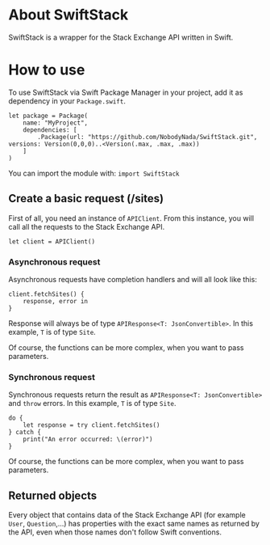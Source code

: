 # About SwiftStack
SwiftStack is a wrapper for the Stack Exchange API written in Swift.


# How to use

To use SwiftStack via Swift Package Manager in your project, add it as dependency in your `Package.swift`.

```
let package = Package(
    name: "MyProject",
    dependencies: [
        .Package(url: "https://github.com/NobodyNada/SwiftStack.git", versions: Version(0,0,0)..<Version(.max, .max, .max))
    ]
)
```

You can import the module with: `import SwiftStack`

## Create a basic request (/sites)

First of all, you need an instance of `APIClient`. From this instance, you will call all the requests to the Stack Exchange API.

    let client = APIClient()
    
### Asynchronous request

Asynchronous requests have completion handlers and will all look like this:

    client.fetchSites() {
        response, error in
    }
    
Response will always be of type `APIResponse<T: JsonConvertible>`. In this example, `T` is of type `Site`.

Of course, the functions can be more complex, when you want to pass parameters.

### Synchronous request

Synchronous requests return the result as `APIResponse<T: JsonConvertible>` and `throw` errors. In this example, `T` is of type `Site`.

```
do {
    let response = try client.fetchSites()
} catch {
    print("An error occurred: \(error)")
}
```

Of course, the functions can be more complex, when you want to pass parameters.


## Returned objects

Every object that contains data of the Stack Exchange API (for example `User`, `Question`,...) has properties with the exact same names as returned by the API, even when those names don't follow Swift conventions.
